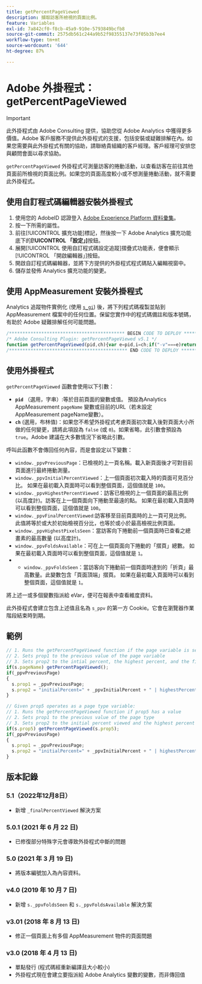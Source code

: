 ```yaml
---
title: getPercentPageViewed
description: 擷取訪客所檢視的頁面比例。
feature: Variables
exl-id: 7a842cf0-f8cb-45a9-910e-5793849bcfb8
source-git-commit: 2575db561c244a9b52f98355137e73f05b3b7ee4
workflow-type: tm+mt
source-wordcount: '644'
ht-degree: 87%

---
```


# Adobe 外掛程式：getPercentPageViewed

>[!IMPORTANT]
>
>此外掛程式由 Adobe Consulting 提供，協助您從 Adobe Analytics 中獲得更多價值。Adobe 客戶服務不提供此外掛程式的支援，包括安裝或疑難排解在內。如果您需要與此外掛程式有關的協助，請聯絡貴組織的客戶經理。客戶經理可安排您與顧問會面以尋求協助。

`getPercentPageViewed` 外掛程式可測量訪客的捲動活動，以查看訪客在前往其他頁面前所檢視的頁面比例。如果您的頁面高度較小或不想測量捲動活動，就不需要此外掛程式。

<!--## Install the plug-in using the Web SDK or the Adobe Analytics extension

Adobe offers an extension that allows you to use most commonly-used plug-ins.

1. Log in to [Adobe Experience Platform Data Collection](https://experience.adobe.com/data-collection) using your AdobeID credentials.
1. Click the desired tag property.
1. Go to the [!UICONTROL Extensions] tab, then click on the [!UICONTROL Catalog] button
1. Install and publish the [!UICONTROL Common Analytics Plugins] extension
1. If you haven't already, create a rule labeled "Initialize Plug-ins" with the following configuration:
    * Condition: None
    * Event: Core – Library Loaded (Page Top)
1. Add an action to the above rule with the following configuration:
    * Extension: Common Analytics Plugins
    * Action Type: Initialize getPercentPageViewed
1. Save and publish the changes to the rule.-->

## 使用自訂程式碼編輯器安裝外掛程式

1. 使用您的 AdobeID 認證登入 [Adobe Experience Platform 資料彙集](https://experience.adobe.com/data-collection)。
1. 按一下所需的屬性。
1. 前往[!UICONTROL 擴充功能]標記，然後按一下 Adobe Analytics 擴充功能底下的&#x200B;**[!UICONTROL 「設定」]**&#x200B;按鈕。
1. 展開[!UICONTROL 使用自訂程式碼設定追蹤]摺疊式功能表，便會顯示[!UICONTROL 「開啟編輯器」]按鈕。
1. 開啟自訂程式碼編輯器，並將下方提供的外掛程式程式碼貼入編輯視窗中。
1. 儲存並發佈 Analytics 擴充功能的變更。

## 使用 AppMeasurement 安裝外掛程式

Analytics 追蹤物件實例化 (使用 [`s_gi`](../functions/s-gi.md)) 後，將下列程式碼複製並貼到 AppMeasurement 檔案中的任何位置。保留您實作中的程式碼備註和版本號碼，有助於 Adobe 疑難排解任何可能問題。

```js
/******************************************* BEGIN CODE TO DEPLOY *******************************************/
/* Adobe Consulting Plugin: getPercentPageViewed v5.1 */
function getPercentPageViewed(pid,ch){var e=pid,i=ch;if("-v"===e)return{plugin:"getPercentPageViewed",version:"5.1"};var t=function(){if(void 0!==window.s_c_il){for(var e,i=0;i<window.s_c_il.length;i++)if((e=window.s_c_il[i])._c&&"s_c"===e._c)return e}}();function o(){if(window.ppvID){var e=Math.max(Math.max(document.body.scrollHeight,document.documentElement.scrollHeight),Math.max(document.body.offsetHeight,document.documentElement.offsetHeight),Math.max(document.body.clientHeight,document.documentElement.clientHeight)),i=window.innerHeight||document.documentElement.clientHeight||document.body.clientHeight,t=(window.pageYOffset||window.document.documentElement.scrollTop||window.document.body.scrollTop)+i,o=Math.min(Math.round(t/e*100),100),n=Math.floor(e/i),p=Math.floor(t/i),s="";if(!window.cookieRead("s_tp")||decodeURIComponent(window.cookieRead("s_ppv").split(",")[0])!==window.ppvID||window.p_fo(window.ppvID)||!0==window.ppvChange&&window.cookieRead("s_tp")&&e!=window.cookieRead("s_tp")){if((decodeURIComponent(window.cookieRead("s_ppv").split(",")[0])!==window.ppvID||window.p_fo(window.ppvID+"1"))&&window.cookieWrite("s_ips",t),window.cookieRead("s_tp")&&decodeURIComponent(window.cookieRead("s_ppv").split(",")[0])===window.ppvID){window.cookieRead("s_tp");var a=window.cookieRead("s_ppv"),c=a.indexOf(",")>-1?a.split(","):[],d=c[0]?c[0]:"",r=window.cookieRead("s_ips"),l=c[3]?c[3]:"";s=d+","+Math.round(r/e*100)+","+Math.round(l/e*100)+","+o+","+l+","+n+","+p}window.cookieWrite("s_tp",e)}else s=window.cookieRead("s_ppv");var v=s&&s.indexOf(",")>-1?s.split(",",7):[],f=v.length>0?v[0]:encodeURIComponent(window.ppvID),$=v.length>1?parseInt(v[1]):o,h=v.length>2?parseInt(v[2]):o,u=v.length>4?parseInt(v[4]):t,k=v.length>5?parseInt(v[5]):n,m=v.length>6?parseInt(v[6]):p;o>0&&(s=f+","+$+","+(o>h?o:h)+","+o+","+(t>u?t:u)+","+(n>k?n:k)+","+(p>m?p:m)),window.cookieWrite("s_ppv",s)}}void 0!==t&&(t.contextData.getPercentPageViewed="5.1"),window.pageName=void 0!==t&&t.pageName||"",window.cookieWrite=window.cookieWrite||function(e,i,t){if("string"==typeof e){if(g=function(){var e=window.location.hostname,i=window.location.hostname.split(".").length-1;if(e&&!/^[0-9.]+$/.test(e)){i=2<i?i:2;var t=e.lastIndexOf(".");if(0<=t){for(;0<=t&&1<i;)t=e.lastIndexOf(".",t-1),i--;t=0<t?e.substring(t):e}}return t}(),i=void 0!==i?""+i:"",t||""===i){if(""===i&&(t=-60),"number"==typeof t){var o=new Date;o.setTime(o.getTime()+6e4*t)}else o=t}return!!e&&(document.cookie=encodeURIComponent(e)+"="+encodeURIComponent(i)+"; path=/;"+(t?" expires="+o.toUTCString()+";":"")+(g?" domain="+g+";":""),void 0!==window.cookieRead)&&window.cookieRead(e)===i}},window.cookieRead=window.cookieRead||function(e){if("string"!=typeof e)return"";e=encodeURIComponent(e);var i=" "+document.cookie,t=i.indexOf(" "+e+"="),o=0>t?t:i.indexOf(";",t);return(e=0>t?"":decodeURIComponent(i.substring(t+2+e.length,0>o?i.length:o)))?e:""},window.p_fo=window.p_fo||function(e){return window.__fo||(window.__fo={}),!window.__fo[e]&&(window.__fo[e]={},!0)};var n=window.cookieRead("s_ppv"),p=n.indexOf(",")>-1?n.split(","):[];p[0]=p.length>0?decodeURIComponent(p[0]):"",e=e||(window.pageName?window.pageName:document.location.href),void 0===i||!0==i?window.ppvChange=!0:window.ppvChange=!1,void 0!==t&&t.linkType&&"o"===t.linkType||(window.ppvID&&window.ppvID===e||(window.ppvID=e,window.cookieWrite("s_ppv",""),o()),window.p_fo("s_gppvLoad2")&&window.addEventListener&&(window.addEventListener("load",o,!1),window.addEventListener("click",o,!1),window.addEventListener("scroll",o,!1)),this._ppvPreviousPage=p[0]?p[0]:"",this._ppvInitialPercentViewed=p[1]?p[1]:"",this._ppvHighestPercentViewed=p[2]?p[2]:"",this._ppvFinalPercentViewed=p[3]?p[3]:"",this._ppvHighestPixelsSeen=p[4]?p[4]:"",this._ppvFoldsAvailable=p[5]?p[5]:"",this._ppvFoldsSeen=p[6]?p[6]:"")}
/******************************************** END CODE TO DEPLOY ********************************************/
```

## 使用外掛程式

`getPercentPageViewed` 函數會使用以下引數：

* **`pid`** （選用，字串）:等於目前頁面的變數或值。 預設為Analytics AppMeasurement `pageName` 變數或目前的URL（若未設定AppMeasurement pageName變數）。
* **`ch`** (選用，布林值)：如果您不希望外掛程式考慮頁面初次載入後對頁面大小所做的任何變更，請將此項設為 `false` (或 `0`)。如果省略，此引數會預設為 `true`。Adobe 建議在大多數情況下省略此引數。

呼叫此函數不會傳回任何內容，而是會設定以下變數：

* `window._ppvPreviousPage`：已檢視的上一頁名稱。載入新頁面後才可對目前頁面進行最終捲動測量。
* `window._ppvInitialPercentViewed`：上一個頁面初次載入時的頁面可見百分比。 如果在最初載入頁面時可以看到整個頁面，這個值就是 `100`。
* `window._ppvHighestPercentViewed`：訪客已檢視的上一個頁面的最高比例 (以高度計)。訪客在上一個頁面向下捲動至最遠的點。 如果在最初載入頁面時可以看到整個頁面，這個值就是 `100`。
* `window._ppvFinalPercentViewed`:訪客移至目前頁面時的上一頁可見比例。 此值將等於或大於初始檢視百分比，也等於或小於最高檢視比例頁面。
* `window._ppvHighestPixelsSeen`：當訪客向下捲動前一個頁面時已查看之總畫素的最高數量 (以高度計)。
* `window._ppvFoldsAvailable`：可在上一個頁面向下捲動的「摺頁」總數。 如果在最初載入頁面時可以看到整個頁面，這個值就是 `1`。
* 
   * `window._ppvFoldsSeen`：當訪客向下捲動前一個頁面時達到的「折頁」最高數量。此變數包含「頁面頂端」摺頁。 如果在最初載入頁面時可以看到整個頁面，這個值就是 `1`。

將上述一或多個變數指派給 eVar，便可在報表中查看維度資料。

此外掛程式會建立包含上述值且名為 `s_ppv` 的第一方 Cookie。它會在瀏覽器作業階段結束時到期。

## 範例

```js
// 1. Runs the getPercentPageViewed function if the page variable is set
// 2. Sets prop1 to the previous value of the page variable
// 3. Sets prop2 to the intial percent, the highest percent, and the final percent viewed; the number of folds available on the page, and the number of folds viewed ( of the previous page)
if(s.pageName) getPercentPageViewed();
if(_ppvPreviousPage)
{
  s.prop1 = _ppvPreviousPage;
  s.prop2 = "initialPercent=" + _ppvInitialPercent + " | highestPercent=" + _ppvHighestPercentViewed + " | finalPercent=" + _ppvFinalPercentViewed + " | foldsAvailable=" + _ppvFoldsAvailable + " | foldsSeen=" + _ppvFoldsSeen;
}

// Given prop5 operates as a page type variable:
// 1. Runs the getPercentPageViewed function if prop5 has a value
// 2. Sets prop1 to the previous value of the page type
// 3. Sets prop2 to the initial percent viewed and the highest percent viewed.
if(s.prop5) getPercentPageViewed(s.prop5);
if(_ppvPreviousPage)
{
  s.prop1 = _ppvPreviousPage;
  s.prop2 = "initialPercent=" + _ppvInitialPercent + " | highestPercent=" + _ppvHighestPercentViewed;
}
```

## 版本記錄

### 5.1（2022年12月8日）

* 新增 `_finalPercentViewed` 解決方案

### 5.0.1 (2021 年 6 月 22 日)

* 已修復部分特殊字元會導致外掛程式中斷的問題

### 5.0 (2021 年 3 月 19 日)

* 將版本編號加入為內容資料。

### v4.0 (2019 年 10 月 7 日)

* 新增 `s._ppvFoldsSeen` 和 `s._ppvFoldsAvailable` 解決方案

### v3.01 (2018 年 8 月 13 日)

* 修正一個頁面上有多個 AppMeasurement 物件的頁面問題

### v3.0 (2018 年 4 月 13 日)

* 單點發行 (程式碼經重新編譯且大小較小)
* 外掛程式現在會建立要指派給 Adobe Analytics 變數的變數，而非傳回值
